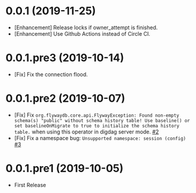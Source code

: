 0.0.1 (2019-11-25)
==================

* [Enhancement] Release locks if owner_attempt is finished.
* [Enhancement] Use Github Actions instead of Circle CI.

0.0.1.pre3 (2019-10-14)
=======================

* [Fix] Fix the connection flood.

0.0.1.pre2 (2019-10-07)
=======================

* [Fix] Fix `org.flywaydb.core.api.FlywayException: Found non-empty schema(s) "public" without schema history table! Use baseline() or set baselineOnMigrate to true to initialize the schema history table.` when using this operator in digdag server mode. [#2](https://github.com/civitaspo/digdag-operator-pg_lock/pull/2)
* [Fix] Fix a namespace bug: `Unsupported namespace: session (config)` [#3](https://github.com/civitaspo/digdag-operator-pg_lock/pull/3)

0.0.1.pre1 (2019-10-05)
=======================

* First Release

